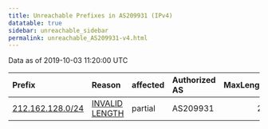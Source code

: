 ```yaml
---
title: Unreachable Prefixes in AS209931 (IPv4)
datatable: true
sidebar: unreachable_sidebar
permalink: unreachable_AS209931-v4.html
---
```


Data as of 2019-10-03 11:20:00 UTC


<div class="datatable-begin"></div>

| Prefix                                                     | Reason                                                                                                      | affected   | Authorized AS   |   MaxLength | Anchor                                         |   unreachable /24s |
|:-----------------------------------------------------------|:------------------------------------------------------------------------------------------------------------|:-----------|:----------------|------------:|:-----------------------------------------------|-------------------:|
| [212.162.128.0/24](https://stat.ripe.net/212.162.128.0/24) | [INVALID LENGTH](https://rpki-validator.ripe.net/announcement-preview?asn=AS209931&prefix=212.162.128.0/24) | partial    | AS209931        |          23 | [RIPE](unreachable_RIPE_NCC_RPKI_Root-v4.html) |                  1 |

<div class="datatable-end"></div>